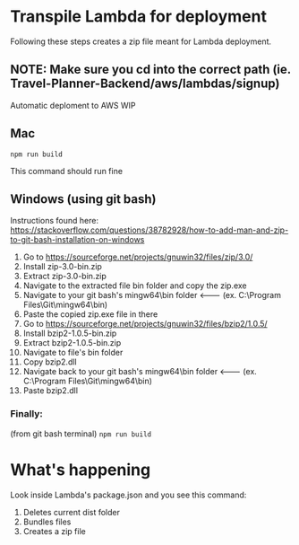 # Transpile Lambda for deployment 

Following these steps creates a zip file meant for Lambda deployment.

## NOTE: Make sure you cd into the correct path (ie. Travel-Planner-Backend/aws/lambdas/signup)


Automatic deploment to AWS WIP

## Mac
```npm run build``` 

This command should run fine

## Windows (using git bash)

Instructions found here:
https://stackoverflow.com/questions/38782928/how-to-add-man-and-zip-to-git-bash-installation-on-windows

1. Go to https://sourceforge.net/projects/gnuwin32/files/zip/3.0/
2. Install zip-3.0-bin.zip
3. Extract zip-3.0-bin.zip
4. Navigate to the extracted file bin folder and copy the zip.exe 
5. Navigate to your git bash's mingw64\bin folder <--- (ex. C:\Program Files\Git\mingw64\bin)
6. Paste the copied zip.exe file in there
7. Go to https://sourceforge.net/projects/gnuwin32/files/bzip2/1.0.5/
8. Install bzip2-1.0.5-bin.zip
9. Extract bzip2-1.0.5-bin.zip
10. Navigate to file's bin folder
11. Copy bzip2.dll
12. Navigate back to your git bash's mingw64\bin folder <--- (ex. C:\Program Files\Git\mingw64\bin)
13. Paste bzip2.dll

### Finally:
(from git bash terminal)
```npm run build``` 

# What's happening
Look inside Lambda's package.json and you see this command:
1. Deletes current dist folder
2. Bundles files
3. Creates a zip file


